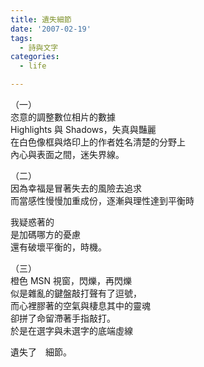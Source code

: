 ```yaml
---
title: 遺失細節
date: '2007-02-19'
tags:
  - 詩與文字
categories:
  - life

---
```

（一）  
恣意的調整數位相片的數據  
Highlights 與 Shadows，失真與豔麗  
在白色像框與烙印上的作者姓名清楚的分野上  
內心與表面之間，迷失界線。  
  
（二）  
因為幸福是冒著失去的風險去追求  
而當感性慢慢加重成份，逐漸與理性達到平衡時  
  
我疑惑著的  
是加碼哪方的憂慮  
還有破壞平衡的，時機。  
  
（三）  
橙色 MSN 視窗，閃爍，再閃爍  
似是雜亂的鍵盤敲打聲有了逗號，  
而心裡膠著的空氣與棲息其中的靈魂  
卻拼了命留滯著手指敲打。  
於是在選字與未選字的底端虛線  
  
遺失了　細節。